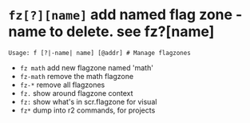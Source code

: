 <!-- TITLE: fz -->

#  `fz[?][name]` add named flag zone -name to delete. see fz?[name]


```
Usage: f [?|-name| name] [@addr] # Manage flagzones
```


- `fz math` add new flagzone named 'math'
- `fz-math` remove the math flagzone
- `fz-*` remove all flagzones
- `fz.` show around flagzone context
- `fz:` show what's in scr.flagzone for visual
- `fz*` dump into r2 commands, for projects

<p hidden>fz fz- fz. fz: fz*</p>